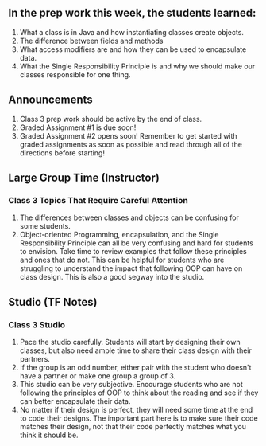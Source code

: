 ## In the prep work this week, the students learned:

1. What a class is in Java and how instantiating classes create objects.
1. The difference between fields and methods
1. What access modifiers are and how they can be used to encapsulate data.
1. What the Single Responsibility Principle is and why we should make our classes responsible for one thing.

## Announcements

1. Class 3 prep work should be active by the end of class.
1. Graded Assignment #1 is due soon!
1. Graded Assignment #2 opens soon! Remember to get started with graded assignments as soon as possible and read through all of the directions before starting!

## Large Group Time (Instructor)

### Class 3 Topics That Require Careful Attention

1. The differences between classes and objects can be confusing for some students.
1. Object-oriented Programming, encapsulation, and the Single Responsibility Principle can all be very confusing and hard for students to envision. Take time to review examples that follow these principles and ones that do not. This can be helpful for students who are struggling to understand the impact that following OOP can have on class design. This is also a good segway into the studio.

## Studio (TF Notes)


### Class 3 Studio

1. Pace the studio carefully. Students will start by designing their own classes, but also need ample time to share their class design with their partners.
1. If the group is an odd number, either pair with the student who doesn't have a partner or make one group a group of 3.
1. This studio can be very subjective. Encourage students who are not following the principles of OOP to think about the reading and see if they can better encapsulate their data.
1. No matter if their design is perfect, they will need some time at the end to code their designs. The important part here is to make sure their code matches their design, not that their code perfectly matches what you think it should be.